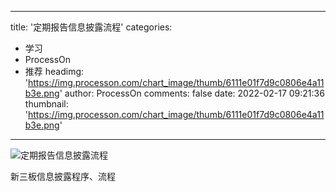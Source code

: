 
---
title: '定期报告信息披露流程'
categories: 
 - 学习
 - ProcessOn
 - 推荐
headimg: 'https://img.processon.com/chart_image/thumb/6111e01f7d9c0806e4a11b3e.png'
author: ProcessOn
comments: false
date: 2022-02-17 09:21:36
thumbnail: 'https://img.processon.com/chart_image/thumb/6111e01f7d9c0806e4a11b3e.png'
---

<div>   
<img class="thumb" alt="定期报告信息披露流程" src="https://img.processon.com/chart_image/thumb/6111e01f7d9c0806e4a11b3e.png" referrerpolicy="no-referrer">
<p>新三板信息披露程序、流程</p>  
</div>
            